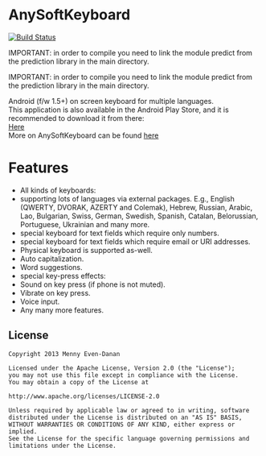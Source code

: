 AnySoftKeyboard
====================
[![Build Status](https://api.shippable.com/projects/535e7eb0456b81c100ad4860/badge/master)](https://www.shippable.com/projects/535e7eb0456b81c100ad4860)

IMPORTANT: in order to compile you need to link the module predict from the prediction library in the main directory.

IMPORTANT: in order to compile you need to link the module predict from the prediction library in the main directory.

Android (f/w 1.5+) on screen keyboard for multiple languages.  
This application is also available in the Android Play Store, and it is recommended to download it from there:  
[Here](http://market.android.com/details?id=com.menny.android.anysoftkeyboard)  
More on AnySoftKeyboard can be found [here](http://softkeyboard.googlecode.com)

# Features
 * All kinds of keyboards:
  * supporting lots of languages via external packages. E.g., English (QWERTY, DVORAK, AZERTY and Colemak), Hebrew, Russian, Arabic, Lao, Bulgarian, Swiss, German, Swedish, Spanish, Catalan, Belorussian, Portuguese, Ukrainian and many more.
  * special keyboard for text fields which require only numbers.
  * special keyboard for text fields which require email or URI addresses.
 * Physical keyboard is supported as-well.
 * Auto capitalization.
 * Word suggestions.
 * special key-press effects:
  * Sound on key press (if phone is not muted).
  * Vibrate on key press.
 * Voice input. 
 * Any many more features.

License
-------

    Copyright 2013 Menny Even-Danan
    
    Licensed under the Apache License, Version 2.0 (the "License");
    you may not use this file except in compliance with the License.
    You may obtain a copy of the License at
    
    http://www.apache.org/licenses/LICENSE-2.0
    
    Unless required by applicable law or agreed to in writing, software
    distributed under the License is distributed on an "AS IS" BASIS,
    WITHOUT WARRANTIES OR CONDITIONS OF ANY KIND, either express or implied.
    See the License for the specific language governing permissions and
    limitations under the License.
    
